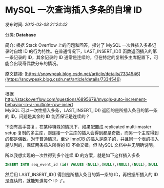 # MySQL 一次查询插入多条的自增 ID

发布时间: *2012-03-08 21:24:42*

分类: __Database__

简介: 根据 Stack Overflow 上的问题和回答，探讨了 MySQL 一次性插入多条记录时自增 ID 的行为特性。在普通情况下，LAST_INSERT_ID() 函数返回插入的第一条记录的 ID，其余记录的 ID 通常是连续的。但在特定的复制多主库配置下，可能会出现奇偶数分布的情况。

原文链接: [https://snowpeak.blog.csdn.net/article/details/7334546](https://snowpeak.blog.csdn.net/article/details/7334546)

---------

根据   
http://stackoverflow.com/questions/6895679/mysqls-auto-increment-behavior-in-a-multiple-row-insert   
MySQL 可以一次性插入多条，LAST_INSERT_ID() 返回的是所插入条目的第一条的 ID。问题是其余的 ID 能否保证是连续的？   
  
下面有高手答复，在某种特殊的情况下，如果配置成 replicated multi-master setup 复制的多主库，则连接一个主库的插入会得到都是奇数，而另一个主库得到的都是偶数。对于普通情况，至少 InnoDB 的插入是原子的，并且同一个表的插入是队列的，保证两条插入所得的 ID 不会交错。但 MySQL 文档中并无明确说明。   
  
所以我想实现的一次性得到多个连续 ID 的方案，就是如下这样插入多条   
```sql
INSERT INTO seq_event_id (id) VALUES (NULL),(NULL),(NULL),(NULL),(NULL),(NULL),(NULL),(NULL),(NULL),(NULL)
```   
然后用 LAST_INSERT_ID() 得到是所插入条目的第一条的 ID，再根据所插入的 ID 是连续的，就能知道每个 ID 了。